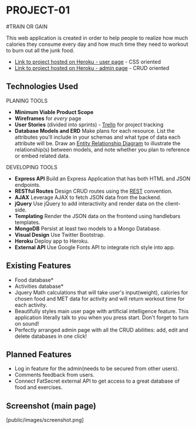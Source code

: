 # PROJECT-01
#TRAIN OR GAIN

This web application is created in order to help people to realize how much calories they consume every day and how much time they need to workout to burn out all the junk food.

* [Link to project hosted on Heroku - user page](https://trainorgain.herokuapp.com/) - CSS oriented
* [Link to project hosted on Heroku - admin page](https://trainorgain.herokuapp.com/admin) - CRUD oriented

## Technologies Used

PLANING TOOLS

* **Minimum Viable Product Scope**
* **Wireframes** for _every_ page
* **User Stories** (divided into sprints) - [Trello](https://trello.com/) for project tracking
* **Database Models and ERD** Make plans for each resource.  List the attributes you'll include in your schemas and what type of data each attribute will be. Draw an [Entity Relationship Diagram](https://www.google.com/search?tbm=isch&q=database%20table%20relationships%20drawing) to illustrate the relationship(s) between models, and note whether you plan to reference or embed related data.

DEVELOPING TOOLS

* **Express API** Build an Express Application that has both HTML and JSON endpoints.
* **RESTful Routes** Design  CRUD routes using the [REST](http://restfulrouting.com/mappings/resources) convention.
* **AJAX** Leverage AJAX to fetch JSON data from the backend.
* **jQuery** Use jQuery to add interactivity and render data on the client-side.  
* **Templating** Render the JSON data on the frontend using handlebars templates.  
* **MongoDB** Persist at least two models to a Mongo Database.
* **Visual Design** Use Twitter Bootstrap.
* **Heroku** Deploy app to Heroku.
* **External API** Use Google Fonts API to integrate rich style into app.

## Existing Features

* Food database*
* Activities database*
* Jquery Math calculations that will take user's input(weight), calories for chosen food and MET data for activity and will return workout time for each activity.
* Beautifully styles main user page with artificial intelligence feature. This application literally talk to you when you press start. Don't forget to turn on sound!
* Perfectly arranged admin page with all the CRUD abilities: add, edit and delete databases in one click!

## Planned Features

* Log in feature for the admin(needs to be secured from other users).
* Comments feedback from users.
* Connect FatSecret external API to get access to a great database of food and exercises.

## Screenshot (main page)

[public/images/screenshot.png]
